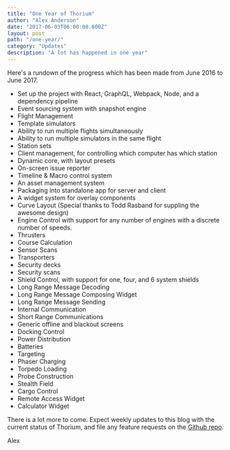 ```yaml
---
title: "One Year of Thorium"
author: "Alex Anderson"
date: "2017-06-03T06:00:00.000Z"
layout: post
path: "/one-year/"
category: "Updates"
description: "A lot has happened in one year"
---
```


Here's a rundown of the progress which has been made from June 2016 to June 2017.

* Set up the project with React, GraphQL, Webpack, Node, and a dependency pipeline
* Event sourcing system with snapshot engine
* Flight Management
* Template simulators
* Ability to run multiple flights simultaneously
* Ability to run multiple simulators in the same flight
* Station sets
* Client management, for controlling which computer has which station
* Dynamic core, with layout presets
* On-screen issue reporter
* Timeline & Macro control system
* An asset management system
* Packaging into standalone app for server and client
* A widget system for overlay components
* Curve Layout (Special thanks to Todd Rasband for suppling the awesome design)
* Engine Control with support for any number of engines with a discrete number of speeds.
* Thrusters
* Course Calculation
* Sensor Scans
* Transporters
* Security decks
* Security scans
* Shield Control, with support for one, four, and 6 system shields
* Long Range Message Decoding
* Long Range Message Composing Widget
* Long Range Message Sending
* Internal Communication
* Short Range Communications
* Generic offline and blackout screens
* Docking Control
* Power Distribution
* Batteries
* Targeting
* Phaser Charging
* Torpedo Loading
* Probe Construction
* Stealth Field
* Cargo Control
* Remote Access Widget
* Calculator Widget

There is a lot more to come. Expect weekly updates to this blog with the current status of Thorium, and file any feature requests on the [Github repo](https://github.com/Thorium-Sim/thorium/issues).

Alex
